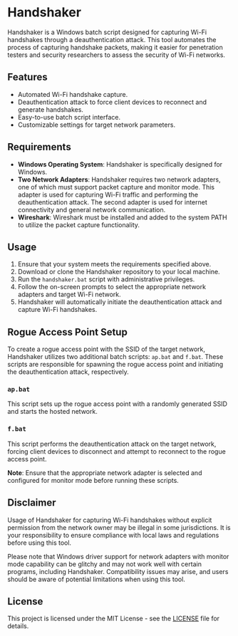 # Handshaker

Handshaker is a Windows batch script designed for capturing Wi-Fi handshakes through a deauthentication attack. This tool automates the process of capturing handshake packets, making it easier for penetration testers and security researchers to assess the security of Wi-Fi networks.

## Features

- Automated Wi-Fi handshake capture.
- Deauthentication attack to force client devices to reconnect and generate handshakes.
- Easy-to-use batch script interface.
- Customizable settings for target network parameters.

## Requirements

- **Windows Operating System**: Handshaker is specifically designed for Windows.
- **Two Network Adapters**: Handshaker requires two network adapters, one of which must support packet capture and monitor mode. This adapter is used for capturing Wi-Fi traffic and performing the deauthentication attack. The second adapter is used for internet connectivity and general network communication.
- **Wireshark**: Wireshark must be installed and added to the system PATH to utilize the packet capture functionality.

## Usage

1. Ensure that your system meets the requirements specified above.
2. Download or clone the Handshaker repository to your local machine.
3. Run the `handshaker.bat` script with administrative privileges.
4. Follow the on-screen prompts to select the appropriate network adapters and target Wi-Fi network.
5. Handshaker will automatically initiate the deauthentication attack and capture Wi-Fi handshakes.

## Rogue Access Point Setup

To create a rogue access point with the SSID of the target network, Handshaker utilizes two additional batch scripts: `ap.bat` and `f.bat`. These scripts are responsible for spawning the rogue access point and initiating the deauthentication attack, respectively.

### `ap.bat`

This script sets up the rogue access point with a randomly generated SSID and starts the hosted network.

### `f.bat`

This script performs the deauthentication attack on the target network, forcing client devices to disconnect and attempt to reconnect to the rogue access point.

**Note**: Ensure that the appropriate network adapter is selected and configured for monitor mode before running these scripts.

## Disclaimer

Usage of Handshaker for capturing Wi-Fi handshakes without explicit permission from the network owner may be illegal in some jurisdictions. It is your responsibility to ensure compliance with local laws and regulations before using this tool.

Please note that Windows driver support for network adapters with monitor mode capability can be glitchy and may not work well with certain programs, including Handshaker. Compatibility issues may arise, and users should be aware of potential limitations when using this tool.

## License

This project is licensed under the MIT License - see the [LICENSE](LICENSE) file for details.


